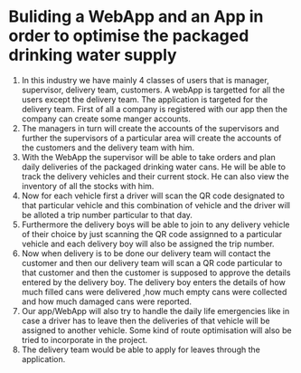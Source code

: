 # Buliding a WebApp and an App in order to optimise the packaged drinking water supply

1. In this industry we have mainly 4 classes of users that is manager, supervisor, delivery team, customers. A webApp is targetted for all the users except the delivery team. The application is targeted for the delivery team. First of all a company is registered with our app then the company can create some manger accounts.
1. The managers in turn will create the accounts of the supervisors and further the supervisors of a particular area will create the accounts of the customers and the delivery team with him.
1. With the WebApp the supervisor will be able to take orders and plan daily deliveries of the packaged drinking water cans. He will be able to track the delivery vehicles and their current stock. He can also view the inventory of all the stocks with him.
1. Now for each vehicle first a driver will scan the QR code designated to that particular vehicle and this combination of vehicle and the driver will be alloted a trip number particular to that day.
1. Furthermore the delivery boys will be able to join to any delivery vehicle of their choice by just scanning the QR code assignned to a particular vehicle and each delivery boy will also be assigned the trip number.
1. Now when delivery is to be done our delivery team will contact the customer and then our delivery team will scan a QR code particular to that customer and then the customer is supposed to approve the details entered by the delivery boy. The delivery boy enters the details of how much filled cans were delivered ,how much empty cans were collected and how much damaged cans were reported.
1. Our app/WebApp will also try to handle the daily life emergencies like in case a driver has to leave then the deliveries of that vehicle will be assigned to another vehicle. Some kind of route optimisation will also be tried to incorporate in the project.
1. The delivery team would be able to apply for leaves through the application. 
